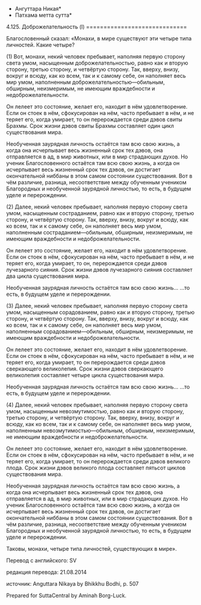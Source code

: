 * Ангуттара Никая*
* Патхама метта сутта*

4\.125\. Доброжелательность \(I\)
\=\=\=\=\=\=\=\=\=\=\=\=\=\=\=\=\=\=\=\=\=\=\=\=\=\=\=\=\=

Благословенный сказал: «Монахи, в мире существуют эти четыре типа личностей\. Какие четыре?

\(1\) Вот, монахи, некий человек пребывает, наполняя первую сторону света умом, насыщенным доброжелательностью, равно как и вторую сторону, третью сторону, и четвёртую сторону\. Так, вверху, внизу, вокруг и всюду, как ко всем, так и к самому себе, он наполняет весь мир умом, наполненным доброжелательностью—обильным, обширным, неизмеримым, не имеющим враждебности и недоброжелательности\.

Он лелеет это состояние, желает его, находит в нём удовлетворение\. Если он стоек в нём, сфокусирован на нём, часто пребывает в нём, и не теряет его, когда умирает, то он перерождается среди дэвов свиты Брахмы\. Срок жизни дэвов свиты Брахмы составляет один цикл существования мира\.

Необученная заурядная личность остаётся там всю свою жизнь, а когда она исчерпывает весь жизненный срок тех дэвов, она отправляется в ад, в мир животных, или в мир страдающих духов\. Но ученик Благословенного остаётся там всю свою жизнь, а когда он исчерпывает весь жизненный срок тех дэвов, он достигает окончательной ниббаны в этом самом состоянии существования\. Вот в чём различие, разница, несоответствие между обученным учеником Благородных и необученной заурядной личностью, то есть, в будущем уделе и перерождении\.

\(2\) Далее, некий человек пребывает, наполняя первую сторону света умом, насыщенным состраданием, равно как и вторую сторону, третью сторону, и четвёртую сторону\. Так, вверху, внизу, вокруг и всюду, как ко всем, так и к самому себе, он наполняет весь мир умом, наполненным состраданием—обильным, обширным, неизмеримым, не имеющим враждебности и недоброжелательности\.

Он лелеет это состояние, желает его, находит в нём удовлетворение\. Если он стоек в нём, сфокусирован на нём, часто пребывает в нём, и не теряет его, когда умирает, то он, перерождается среди дэвов лучезарного сияния\. Срок жизни дэвов лучезарного сияния составляет два цикла существования мира\.

Необученная заурядная личность остаётся там всю свою жизнь… …то есть, в будущем уделе и перерождении\.

\(3\) Далее, некий человек пребывает, наполняя первую сторону света умом, насыщенным сорадованием, равно как и вторую сторону, третью сторону, и четвёртую сторону\. Так, вверху, внизу, вокруг и всюду, как ко всем, так и к самому себе, он наполняет весь мир умом, наполненным сорадованием—обильным, обширным, неизмеримым, не имеющим враждебности и недоброжелательности\.

Он лелеет это состояние, желает его, находит в нём удовлетворение\. Если он стоек в нём, сфокусирован на нём, часто пребывает в нём, и не теряет его, когда умирает, то он перерождается среди дэвов сверкающего великолепия\. Срок жизни дэвов сверкающего великолепия составляет четыре цикла существования мира\.

Необученная заурядная личность остаётся там всю свою жизнь… …то есть, в будущем уделе и перерождении\.

\(4\) Далее, некий человек пребывает, наполняя первую сторону света умом, насыщенным невозмутимостью, равно как и вторую сторону, третью сторону, и четвёртую сторону\. Так, вверху, внизу, вокруг и всюду, как ко всем, так и к самому себе, он наполняет весь мир умом, наполненным невозмутимостью—обильным, обширным, неизмеримым, не имеющим враждебности и недоброжелательности\.

Он лелеет это состояние, желает его, находит в нём удовлетворение\. Если он стоек в нём, сфокусирован на нём, часто пребывает в нём, и не теряет его, когда умирает, то он перерождается среди дэвов великого плода\. Срок жизни дэвов великого плода составляет пятьсот циклов существования мира\.

Необученная заурядная личность остаётся там всю свою жизнь, а когда она исчерпывает весь жизненный срок тех дэвов, она отправляется в ад, в мир животных, или в мир страдающих духов\. Но ученик Благословенного остаётся там всю свою жизнь, а когда он исчерпывает весь жизненный срок тех дэвов, он достигает окончательной ниббаны в этом самом состоянии существования\. Вот в чём различие, разница, несоответствие между обученным учеником Благородных и необученной заурядной личностью, то есть, в будущем уделе и перерождении\.

Таковы, монахи, четыре типа личностей, существующих в мире»\.

Перевод с английского: SV

редакция перевода: 21\.08\.2014

источник: Anguttara Nikaya by Bhikkhu Bodhi, p\. 507

Prepared for SuttaCentral by Aminah Borg\-Luck\.